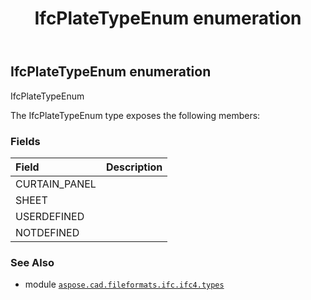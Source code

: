 ﻿---
title: IfcPlateTypeEnum enumeration
second_title: Aspose.CAD for Python via .NET API References
description: 
type: docs
weight: 3220
url: /python-net/aspose.cad.fileformats.ifc.ifc4.types/ifcplatetypeenum/
is_root: false
---

## IfcPlateTypeEnum enumeration

IfcPlateTypeEnum



The IfcPlateTypeEnum type exposes the following members:

### Fields
| Field | Description |
| :- | :- |
| CURTAIN_PANEL |  |
| SHEET |  |
| USERDEFINED |  |
| NOTDEFINED |  |



### See Also
* module [`aspose.cad.fileformats.ifc.ifc4.types`](..)
